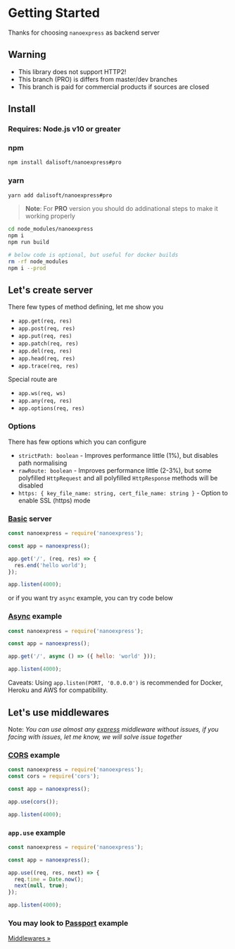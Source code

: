 # Getting Started

Thanks for choosing `nanoexpress` as backend server

## Warning

- This library does not support HTTP2!
- This branch (PRO) is differs from master/dev branches
- This branch is paid for commercial products if sources are closed

## Install

### **Requires**: Node.js v10 or greater

### npm

```bash
npm install dalisoft/nanoexpress#pro
```

### yarn

```bash
yarn add dalisoft/nanoexpress#pro
```

> **Note**: For **PRO** version you should do addinational steps to make it working properly

```bash
cd node_modules/nanoexpress
npm i
npm run build

# below code is optional, but useful for docker builds
rm -rf node_modules
npm i --prod
```

## Let's create server

There few types of method defining, let me show you

- `app.get(req, res)`
- `app.post(req, res)`
- `app.put(req, res)`
- `app.patch(req, res)`
- `app.del(req, res)`
- `app.head(req, res)`
- `app.trace(req, res)`

Special route are

- `app.ws(req, ws)`
- `app.any(req, res)`
- `app.options(req, res)`

### Options

There has few options which you can configure

- `strictPath: boolean` - Improves performance little (1%), but disables path normalising
- `rawRoute: boolean` - Improves performance little (2-3%), but some polyfilled `HttpRequest` and all polyfilled `HttpResponse` methods will be disabled
- `https: { key_file_name: string, cert_file_name: string }` - Option to enable SSL (https) mode

### [Basic](../examples/basic.js) server

```js
const nanoexpress = require('nanoexpress');

const app = nanoexpress();

app.get('/', (req, res) => {
  res.end('hello world');
});

app.listen(4000);
```

or if you want try `async` example, you can try code below

### [Async](../examples/json.js) example

```js
const nanoexpress = require('nanoexpress');

const app = nanoexpress();

app.get('/', async () => ({ hello: 'world' }));

app.listen(4000);
```

Caveats: Using `app.listen(PORT, '0.0.0.0')` is recommended for Docker, Heroku and AWS for compatibility.

## Let's use middlewares

Note: _You can use almost any [express](https://expressjs.com) middleware without issues, if you facing with issues, let me know, we will solve issue together_

### [CORS](../examples/cors.js) example

```js
const nanoexpress = require('nanoexpress');
const cors = require('cors');

const app = nanoexpress();

app.use(cors());

app.listen(4000);
```

### `app.use` example

```js
const nanoexpress = require('nanoexpress');

const app = nanoexpress();

app.use((req, res, next) => {
  req.time = Date.now();
  next(null, true);
});

app.listen(4000);
```

### You may look to [Passport](../examples/passport.js) example

[Middlewares &raquo;](./middlewares.md)
